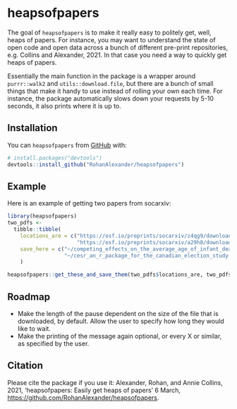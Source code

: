 
<!-- README.md is generated from README.Rmd. Please edit that file -->

# heapsofpapers

<!-- badges: start -->
<!-- badges: end -->

The goal of `heapsofpapers` is to make it really easy to politely get,
well, heaps of papers. For instance, you may want to understand the
state of open code and open data across a bunch of different pre-print
repositories, e.g. Collins and Alexander, 2021. In that case you need a
way to quickly get heaps of papers.

Essentially the main function in the package is a wrapper around
`purrr::walk2` and `utils::download.file`, but there are a bunch of
small things that make it handy to use instead of rolling your own each
time. For instance, the package automatically slows down your requests
by 5-10 seconds, it also prints where it is up to.

## Installation

You can `heapsofpapers` from [GitHub](https://github.com/) with:

``` r
# install.packages("devtools")
devtools::install_github("RohanAlexander/heapsofpapers")
```

## Example

Here is an example of getting two papers from socarxiv:

``` r
library(heapsofpapers)
two_pdfs <-
  tibble::tibble(
    locations_are = c("https://osf.io/preprints/socarxiv/z4qg9/download",
                      "https://osf.io/preprints/socarxiv/a29h8/download"),
    save_here = c("~/competing_effects_on_the_average_age_of_infant_death.pdf",
                  "~/cesr_an_r_package_for_the_canadian_election_study.pdf")
    )

heapsofpapers::get_these_and_save_them(two_pdfs$locations_are, two_pdfs$save_here)
```

## Roadmap

-   Make the length of the pause dependent on the size of the file that
    is downloaded, by default. Allow the user to specify how long they
    would like to wait.
-   Make the printing of the message again optional, or every X or
    similar, as specified by the user.

## Citation

Please cite the package if you use it: Alexander, Rohan, and Annie
Collins, 2021, ‘heapsofpapers: Easily get heaps of papers’ 6 March,
<https://github.com/RohanAlexander/heapsofpapers>.
